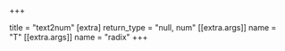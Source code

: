 +++

title = "text2num"
[extra]
return_type = "null, num"
[[extra.args]]
name = "T"
[[extra.args]]
name = "radix"
+++